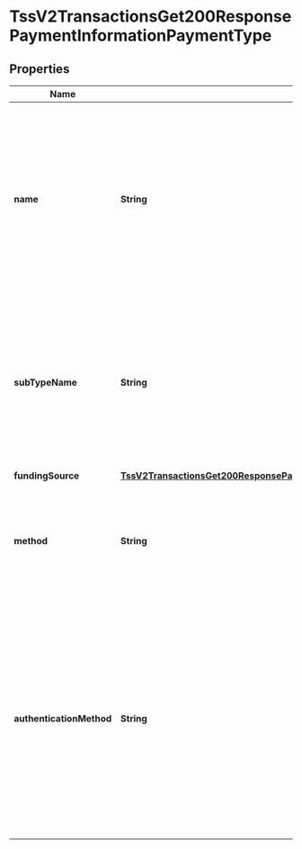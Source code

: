 
# TssV2TransactionsGet200ResponsePaymentInformationPaymentType

## Properties
Name | Type | Description | Notes
------------ | ------------- | ------------- | -------------
**name** | **String** | A Payment Type is an agreed means for a payee to receive legal tender from a payer. The way one pays for a commercial financial transaction. Examples: Card, Bank Transfer, Digital, Direct Debit.  |  [optional]
**subTypeName** | **String** | SubType Name is detail information about Payment Type. Examples: For Card, if Credit or Debit or PrePaid. For Bank Transfer, if Online Bank Transfer or Wire Transfers.  |  [optional]
**fundingSource** | [**TssV2TransactionsGet200ResponsePaymentInformationPaymentTypeFundingSource**](TssV2TransactionsGet200ResponsePaymentInformationPaymentTypeFundingSource.md) |  |  [optional]
**method** | **String** | A Payment Type is enabled through a Method. Examples: Visa, Master Card, ApplePay, iDeal |  [optional]
**authenticationMethod** | **String** | A Payment Type Authentication Method is the means used to verify that the presenter of the Payment Type credential is an authorized user of the Payment Instrument. Examples: 3DSecure – Verified by Visa, 3DSecure – MasteCard Secure Code  |  [optional]



